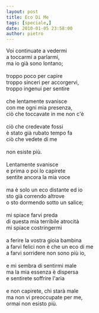 ```yaml
---
layout: post
title: Eco Di Me
tags: [speciale,]
date: 2010-01-05 23:58:00
author: pietro
---
```

Voi continuate a vedermi<br/>a toccarmi a parlarmi,<br/>ma io già sono lontano;<br/><br/>troppo poco per capire<br/>troppo sinceri per accorgervi,<br/>troppo ingenui per sentire<br/><br/>che lentamente svanisce<br/>con me ogni mia presenza,<br/>ciò che toccavate in me non c'è<br/><br/>ciò che credevate fossi<br/>è stato già rubato tempo fa<br/>ciò che vedete di me<br/><br/>non esiste più.<br/><br/>Lentamente svanisce<br/>e prima o poi lo capirete<br/>sentite ancora la mia voce<br/><br/>ma è solo un eco distante ed io<br/>sto già correndo altrove<br/>o sto dormendo sotto un salice;<br/><br/>mi spiace farvi preda<br/>di questa mia terribile atrocità<br/>mi spiace costringermi<br/><br/>a ferire la vostra gioia bambina<br/>a farvi felici non è che un eco di me<br/>a farvi sorridere non sono più io,<br/><br/>e mi sembra di sentirmi male<br/>ma la mia essenza è dispersa<br/>e sentirete soffrire l'aria<br/><br/>e non capirete, chi starà male<br/>ma non vi preoccupate per me,<br/>ormai non esisto più.
